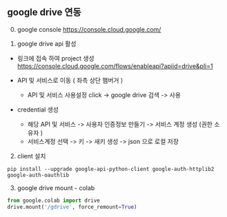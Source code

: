 ## google drive 연동 


0. google console 
https://console.cloud.google.com/

1. google drive api 활성

- 링크에 접속 하여 project 생성 
https://console.cloud.google.com/flows/enableapi?apiid=drive&pli=1

- API 및 서비스로 이동 ( 좌측 상단 햄버거 ) 
  - API 및 서비스 사용설정 click -> google drive 검색 -> 사용 

- credential 생성
  - 해당 API 및 서비스 -> 사용자 인증정보 만들기 -> 서비스 계정 생성 (권한 소유자 ) 
  - 서비스계정 선택 -> 키 -> 새키 생성 -> json 으로 로컬 저장 


   


2. client 설치 

```shell 
pip install --upgrade google-api-python-client google-auth-httplib2 google-auth-oauthlib
```




3. google drive mount - colab
```python
from google.colab import drive
drive.mount('/gdrive', force_remount=True)

```
